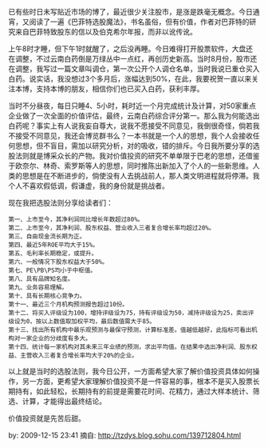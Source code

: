 已有些时日未写贴近市场的博了，最近很少关注股市，是涨是跌毫无概念。今日通宵，又阅读了一遍《巴菲特选股魔法》，书名虽俗，但有价值，作者对巴菲特的研究来自巴菲特致股东的信以及伯克希尔年报，而非以讹传讹。

上午8时才睡，但下午1时就醒了，之后没再睡。今日难得打开股票软件，大盘还在调整，不过云南白药倒是万绿丛中一点红，再创历史新高。当时8月份，股市还在调整，我写过一篇文章叫调仓，第一次公开个人调仓名单，当时我说已重仓买入白药。说实话，我没想过3个多月后，涨幅达到50%，在此，我要祝贺一直以来关注本博，支持本博的朋友，相信你们也已买入白药，获利丰厚。

当时不分昼夜，每日只睡4、5小时，耗时近一个月完成统计及计算，对50家重点企业做了一次全面的价值评估，最终，云南白药综合评分第一。那么我为何能选出白药呢？事实上有人说我妄自尊大，说我不愿接受不同意见，我倒很奇怪，倘若我不接受不同意见，我还会博览群书么？一本书就是一个人的思想，我个人会接收任何思想，但不盲目，需加以研究分析，对的吸收，错的排斥。今日我所要分享的选股法则就是博采众长的产物。我对价值投资的研究不单单限于巴老的思想，还借鉴于欧奈尔、林奇、索罗斯等人的思想，同时推陈出新加入了个人的一些新思维。人类的思想是在不断进步的，倘使没有人去挑战前人，那人类文明进程就将停滞。我个人不喜欢假低调，假谦虚，我的身份就是挑战者。

  现在我把选股法则分享给读者们：

    第一、上市至今，其净利润同比增长年数超过80%。
    第二、上市至今，其净利润、股东权益、营业收入三者复合增长率均超过20%。
    第三、自由现金流长期为正。
    第四、最近5年ROE平均大于15%。
    第五、毛利率长期稳定，或提升。
    第六、一般情况下股东权益大于50%。
    第七、PE\PB\PS均小于中枢值。
    第八、具有品牌知名度。
    第九、业务容易理解。
    第十、具有长期核心竞争力。
    第十一、最近三个月机构预测报告超过10份。
    第十二、将买入评级设为100，增持评级设为75，持有评级设为50，减持评级设为25，卖出评级设为0，按以上数值取加权平均，最后数值需大于85。
    第十三、找出所有机构中最乐观预测与最保守预测，计算标准差。值越低越好，此指标可看出机构对一家企业的分歧度有多大。
    第十四、统计每一家机构对其未来三年业绩的预测，求出平均值。在结果中选出净利润、股东权益、主营收入三者复合增长率均大于20%的企业。
    
以上就是当时的选股法则，我今日公开，一方面希望大家了解价值投资具体如何操作，另一方面，更希望大家理解价值投资不是一件容易的事，根本不是买入股票长期持有，如此轻松，长期持有的前提是需要花时间、花精力，通过大样本统计、筛选、计算，才能得出最终结论。

价值投资就是先苦后甜。

by: 2009-12-15 23:41
摘自: http://tzdys.blog.sohu.com/139712804.html
